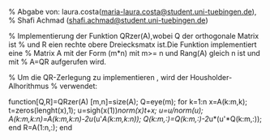 % Abgabe von: laura.costa(maria-laura.costa@student.uni-tuebingen.de),
% Shafi Achmad (shafi.achmad@student.uni-tuebingen.de)

% Implementierung der Funktion QRzer(A),wobei Q der orthogonale Matrix ist
% und R eien rechte obere Dreiecksmatx ist.Die Funktion implementiert eine
% Matrix A mit der Form (m*n) mit m>= n und Rang(A) gleich n ist und mit
% A=QR aufgerufen wird.

% Um die QR-Zerlegung zu implementieren , wird der Housholder-Alhorithmus
% verwendet:

function[Q,R]=QRzer(A)
[m,n]=size(A);
Q=eye(m);
for k=1:n
    x=A(k:m,k);
    t=zeros(lenght(x),1);
    u=sigh(x(1))*norm(x)*t+x;
    u=u/norm(u);
    A(k:m,k:n)=A(k:m,k:n)-2*u*(u'*A(k:m,k:n));
    Q(k:m,:)=Q(k:m,:)-2*u*(u'*Q(k:m,:));
end
R=A(1:n,:);
end
